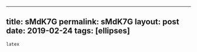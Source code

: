 ---
 title: sMdK7G
 permalink: sMdK7G
 layout: post
 date: 2019-02-24
 tags: [ellipses]
 ---

```latex```